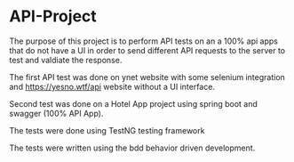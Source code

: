 # API-Project

The purpose of this project is to perform API tests on an a 100% api apps that do not have a UI in order to send different API requests to the server to test and valdiate the response.

The first API test was done on ynet website with some selenium integration and https://yesno.wtf/api website without a UI interface.

Second test was done on a Hotel App project using spring boot and swagger (100% API App).

The tests were done using TestNG testing framework

The tests were written using the bdd behavior driven development.
